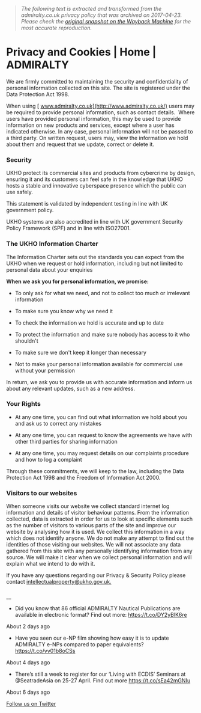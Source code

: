 > *The following text is extracted and transformed from the admiralty.co.uk privacy policy that was archived on 2017-04-23. Please check the [original snapshot on the Wayback Machine](https://web.archive.org/web/20170423145156id_/https%3A//www.admiralty.co.uk/Cookie-policy) for the most accurate reproduction.*

# Privacy and Cookies | Home | ADMIRALTY

​We are firmly committed to maintaining the security and confidentiality of personal information collected on this site. The site is registered under the Data Protection Act 1998.

When using [ www.admiralty.co.uk](http://www.admiralty.co.uk/) users may be required to provide personal information, such as contact details.  Where users have provided personal information, this may be used to provide information on new products and services, except where a user has indicated otherwise. In any case, personal information will not be passed to a third party. On written request, users may, view the information we hold about them and request that we update, correct or delete it.

### Security

UKHO protect its commercial sites and products from cybercrime by design, ensuring it and its customers can feel safe in the knowledge that UKHO hosts a stable and innovative cyberspace presence which the public can use safely.

This statement is validated by independent testing in line with UK government policy.

UKHO systems are also accredited in line with UK government Security Policy Framework (SPF) and in line with ISO27001.

### The UKHO Information Charter

The Information Charter sets out the standards you can expect from the UKHO when we request or hold information, including but not limited to personal data about your enquiries

**When we ask you for personal information, we promise:**

  * To only ask for what we need, and not to collect too much or irrelevant information

  

  * To make sure you know why we need it

  

  * To check the information we hold is accurate and up to date

  

  * To protect the information and make sure nobody has access to it who shouldn't

  

  * To make sure we don't keep it longer than necessary

  

  * Not to make your personal information available for commercial use without your permission




In return, we ask you to provide us with accurate information and inform us about any relevant updates, such as a new address.

### Your Rights

  


  * At any one time, you can find out what information we hold about you and ask us to correct any mistakes

  

  * At any one time, you can request to know the agreements we have with other third parties for sharing information

  

  * At any one time, you may request details on our complaints procedure and how to log a complaint




Through these commitments, we will keep to the law, including the Data Protection Act 1998 and the Freedom of Information Act 2000.

### Visitors to our websites

When someone visits our website we collect standard internet log information and details of visitor behaviour patterns. From the information collected, data is extracted in order for us to look at specific elements such as the number of visitors to various parts of the site and improve our website by analysing how it is used. We collect this information in a way which does not identify anyone. We do not make any attempt to find out the identities of those visiting our websites. We will not associate any data gathered from this site with any personally identifying information from any source. We will make it clear when we collect personal information and will explain what we intend to do with it.

If you have any questions regarding our Privacy & Security Policy please contact [intellectualproperty@ukho.gov.uk.](mailto:intellectualproperty@ukho.gov.uk)

### 

__

  * Did you know that 86 official ADMIRALTY Nautical Publications are available in electronic format? Find out more: <https://t.co/DY2yBlK6re>

About 2 days ago

  * Have you seen our e-NP film showing how easy it is to update ADMIRALTY e-NPs compared to paper equivalents? <https://t.co/vv01b8oCSs>

About 4 days ago

  * There’s still a week to register for our ‘Living with ECDIS’ Seminars at @SeatradeAsia on 25-27 April. Find out more <https://t.co/sEa42mGNIu>

About 6 days ago




[Follow us on Twitter](https://twitter.com/AdmiraltyOnline)
